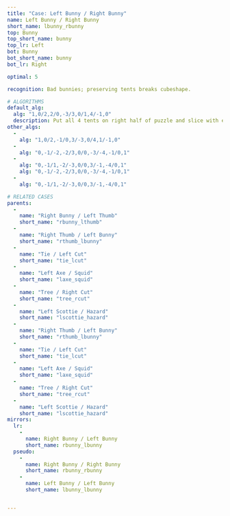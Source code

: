 ```yaml
---
title: "Case: Left Bunny / Right Bunny"
name: Left Bunny / Right Bunny
short_name: lbunny_rbunny
top: Bunny
top_short_name: bunny
top_lr: Left
bot: Bunny
bot_short_name: bunny
bot_lr: Right

optimal: 5

recognition: Bad bunnies; preserving tents breaks cubeshape.

# ALGORITHMS
default_alg:
  alg: "1,0/2,2/0,-3/3,0/1,4/-1,0"
  description: Put all 4 tents on right half of puzzle and slice with either alignment into m2; goes to preserving bunny/thumb or preserving thumb/bunny.
other_algs:
  -
    alg: "1,0/2,-1/0,3/-3,0/4,1/-1,0"
  -
    alg: "0,-1/-2,-2/3,0/0,-3/-4,-1/0,1"
  -
    alg: "0,-1/1,-2/-3,0/0,3/-1,-4/0,1"
    alg: "0,-1/-2,-2/3,0/0,-3/-4,-1/0,1"
  -
    alg: "0,-1/1,-2/-3,0/0,3/-1,-4/0,1"

# RELATED CASES
parents:
  -
    name: "Right Bunny / Left Thumb"
    short_name: "rbunny_lthumb"
  -
    name: "Right Thumb / Left Bunny"
    short_name: "rthumb_lbunny"
  -
    name: "Tie / Left Cut"
    short_name: "tie_lcut"
  -
    name: "Left Axe / Squid"
    short_name: "laxe_squid"
  -
    name: "Tree / Right Cut"
    short_name: "tree_rcut"
  -
    name: "Left Scottie / Hazard"
    short_name: "lscottie_hazard"
  -
    name: "Right Thumb / Left Bunny"
    short_name: "rthumb_lbunny"
  -
    name: "Tie / Left Cut"
    short_name: "tie_lcut"
  -
    name: "Left Axe / Squid"
    short_name: "laxe_squid"
  -
    name: "Tree / Right Cut"
    short_name: "tree_rcut"
  -
    name: "Left Scottie / Hazard"
    short_name: "lscottie_hazard"
mirrors:
  lr:
    -
      name: Right Bunny / Left Bunny
      short_name: rbunny_lbunny
  pseudo:
    -
      name: Right Bunny / Right Bunny
      short_name: rbunny_rbunny
    -
      name: Left Bunny / Left Bunny
      short_name: lbunny_lbunny


---
```


